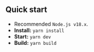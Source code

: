 ## Quick start

- Recommended `Node.js v18.x`.
- **Install:** `yarn install`
- **Start:** `yarn dev`
- **Build:** `yarn build`




